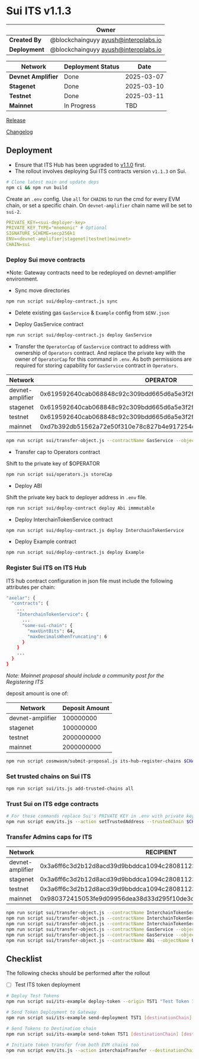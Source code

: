 # Sui ITS v1.1.3

|                | **Owner**                              |
| -------------- | -------------------------------------- |
| **Created By** | @blockchainguyy <ayush@interoplabs.io> |
| **Deployment** | @blockchainguyy <ayush@interoplabs.io> |

| **Network**          | **Deployment Status** | **Date**   |
| -------------------- | --------------------- | ---------- |
| **Devnet Amplifier** | Done                  | 2025-03-07 |
| **Stagenet**         | Done                  | 2025-03-10 |
| **Testnet**          | Done                  | 2025-03-11 |
| **Mainnet**          | In Progress           | TBD        |

[Release](https://github.com/axelarnetwork/axelar-cgp-sui/releases/tag/v1.1.3)

[Changelog](https://github.com/axelarnetwork/axelar-cgp-sui/blob/v1.1.3/CHANGELOG.md)

## Deployment

- Ensure that ITS Hub has been upgraded to [v1.1.0](../cosmwasm/2025-01-ITS-v1.1.0.md) first.
- The rollout involves deploying Sui ITS contracts version `v1.1.3` on Sui.

```bash
# Clone latest main and update deps
npm ci && npm run build
```

Create an `.env` config. Use `all` for `CHAINS` to run the cmd for every EVM chain, or set a specific chain. On `devnet-amplifier` chain name will be set to `sui-2`.

```yaml
PRIVATE_KEY=<sui-deployer-key>
PRIVATE_KEY_TYPE="mnemonic" # Optional
SIGNATURE_SCHEME=secp256k1
ENV=<devnet-amplifier|stagenet|testnet|mainnet>
CHAIN=sui
```

### Deploy Sui move contracts

\*Note: Gateway contracts need to be redeployed on devnet-amplifier environment.

- Sync move directories

```bash
npm run script sui/deploy-contract.js sync
```

- Delete existing gas `GasService` & `Example` config from `$ENV.json`

- Deploy GasService contract

```bash
npm run script sui/deploy-contract.js deploy GasService
```

- Transfer the `OperatorCap` of `GasService` contract to address with ownership of `Operators` contract. And replace the private key with the owner of `OperatorCap` for this command in `.env`. As both permissions are required for storing capability for `GasService` contract in `Operators`.

| Network          | OPERATOR                                                           |
| ---------------- | ------------------------------------------------------------------ |
| devnet-amplifier | 0x619592640cab068848c92c309bdd665d6a5e3f2f2f51ec9464cc112166daf7d1 |
| stagenet         | 0x619592640cab068848c92c309bdd665d6a5e3f2f2f51ec9464cc112166daf7d1 |
| testnet          | 0x619592640cab068848c92c309bdd665d6a5e3f2f2f51ec9464cc112166daf7d1 |
| mainnet          | 0xd7b392db51562a72e50f310e78c827b4e917254cf15c5cec6c97964299a6be2a |

```bash
npm run script sui/transfer-object.js --contractName GasService --objectName OperatorCap --recipient $OPERATOR
```

- Transfer cap to Operators contract

Shift to the private key of $OPERATOR

```bash
npm run script sui/operators.js storeCap
```

- Deploy ABI

Shift the private key back to deployer address in `.env` file.

```bash
npm run script sui/deploy-contract deploy Abi immmutable
```

- Deploy InterchainTokenService contract

```bash
npm run script sui/deploy-contract.js deploy InterchainTokenService
```

- Deploy Example contract

```bash
npm run script sui/deploy-contract.js deploy Example
```

### Register Sui ITS on ITS Hub

ITS hub contract configuration in json file must include the following attributes per chain:

```bash
"axelar": {
  "contracts": {
    ...
    "InterchainTokenService": {
      ...
      "some-sui-chain": {
        "maxUintBits": 64,
        "maxDecimalsWhenTruncating": 6
      }
    }
    ...
  }
}
```

_Note: Mainnet proposal should include a community post for the Registering ITS_

deposit amount is one of:

| Network          | Deposit Amount |
| ---------------- | -------------- |
| devnet-amplifier | 100000000      |
| stagenet         | 100000000      |
| testnet          | 2000000000     |
| mainnet          | 2000000000     |

```bash
npm run script cosmwasm/submit-proposal.js its-hub-register-chains $CHAIN -t "Register ITS for Sui chain" -d "Register ITS for Sui chain at ITS Hub contract" --deposit $DEPOSIT_AMOUNT
```

### Set trusted chains on Sui ITS

```bash
npm run script sui/its.js add-trusted-chains all
```

### Trust Sui on ITS edge contracts

```bash
# For these commands replace Sui's PRIVATE KEY in .env with private key for EVM chains
npm run script evm/its.js --action setTrustedAddress --trustedChain $CHAIN --trustedAddress hub --chainNames all
```

### Transfer Admins caps for ITS

| Network          | RECIPIENT                                                          |
| ---------------- | ------------------------------------------------------------------ |
| devnet-amplifier | 0x3a6ff6c3d2b12d8acd39d9bbddca1094c28081123e59ffd0dee618d36207ee88 |
| stagenet         | 0x3a6ff6c3d2b12d8acd39d9bbddca1094c28081123e59ffd0dee618d36207ee88 |
| testnet          | 0x3a6ff6c3d2b12d8acd39d9bbddca1094c28081123e59ffd0dee618d36207ee88 |
| mainnet          | 0x980372415053fe9d09956dea38d33d295f10de3d5c5226099304fe346ce241c9 |

```bash
npm run script sui/transfer-object.js --contractName InterchainTokenService --objectName OwnerCap --recipient $RECIPIENT
npm run script sui/transfer-object.js --contractName InterchainTokenService --objectName UpgradeCap --recipient $RECIPIENT
npm run script sui/transfer-object.js --contractName InterchainTokenService --objectName OperatorCap --recipient $RECIPIENT
npm run script sui/transfer-object.js --contractName GasService --objectName OwnerCap --recipient $RECIPIENT
npm run script sui/transfer-object.js --contractName GasService --objectName UpgradeCap --recipient $RECIPIENT
npm run script sui/transfer-object.js --contractName Abi --objectName UpgradeCap --recipient $RECIPIENT
```

## Checklist

The following checks should be performed after the rollout

- [ ] Test ITS token deployment

```bash
# Deploy Test Tokens
npm run script sui/its-example deploy-token --origin TST1 "Test Token 1" 6

# Send Token Deployment to Gateway
npm run script sui/its-example send-deployment TST1 [destinationChain] 0.5

# Send Tokens to Destination chain
npm run script sui/its-example send-token TST1 [destinationChain] [destinationAddress] 0.5 1

# Initiate token transfer from both EVM chains too
npm run script evm/its.js --action interchainTransfer --destinationChain sui --tokenId [tokenId] --destinationAddress [recipientAddress] --amount 1 --gasValue 0.5
```

